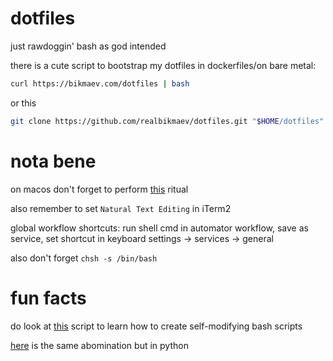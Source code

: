 # dotfiles

just rawdoggin' bash as god intended

there is a cute script to bootstrap my dotfiles in dockerfiles/on bare metal:

```bash
curl https://bikmaev.com/dotfiles | bash
```

or this

```bash
git clone https://github.com/realbikmaev/dotfiles.git "$HOME/dotfiles" && cd "$HOME/dotfiles" && bash ./install.sh
```

# nota bene

on macos don't forget to perform [this](https://apple.stackexchange.com/questions/259093/can-touch-id-on-mac-authenticate-sudo-in-terminal) ritual

also remember to set `Natural Text Editing` in iTerm2

global workflow shortcuts: run shell cmd in automator workflow, save as service, set shortcut in keyboard settings -> services -> general

also don't forget `chsh -s /bin/bash`

# fun facts

do look at [this](https://github.com/realbikmaev/dotfiles/blob/main/lmao/lmao.sh) script to learn how to create self-modifying bash scripts

[here](https://github.com/realbikmaev/dotfiles/blob/main/lmao/lmao.py) is the same abomination but in python
